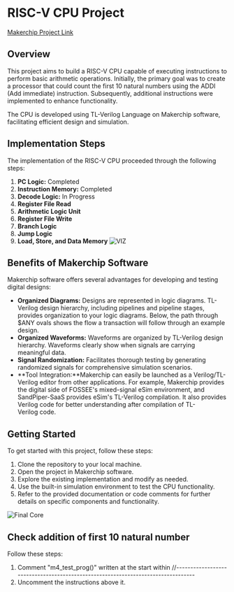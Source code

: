 # RISC-V CPU Project

[Makerchip Project Link](https://makerchip.com/sandbox/073fmhqpA/0r0h8Ar#)


## Overview

This project aims to build a RISC-V CPU capable of executing instructions to perform basic arithmetic operations. Initially, the primary goal was to create a processor that could count the first 10 natural numbers using the ADDI (Add immediate) instruction. Subsequently, additional instructions were implemented to enhance functionality.

The CPU is developed using TL-Verilog Language on Makerchip software, facilitating efficient design and simulation.

## Implementation Steps

The implementation of the RISC-V CPU proceeded through the following steps:

1. **PC Logic:** Completed
2. **Instruction Memory:** Completed
3. **Decode Logic:** In Progress
4. **Register File Read**
5. **Arithmetic Logic Unit**
6. **Register File Write**
7. **Branch Logic**
8. **Jump Logic**
9. **Load, Store, and Data Memory**
![VIZ](LF_VIZ.png)

## Benefits of Makerchip Software

Makerchip software offers several advantages for developing and testing digital designs:

- **Organized Diagrams:** Designs are represented in logic diagrams. TL-Verilog design hierarchy, including pipelines and pipeline stages, provides organization to your logic diagrams. Below, the path through $ANY ovals shows the flow a transaction will follow through an example design.
- **Organized Waveforms:** Waveforms are organized by TL-Verilog design hierarchy. Waveforms clearly show when signals are carrying meaningful data.
- **Signal Randomization:** Facilitates thorough testing by generating randomized signals for comprehensive simulation scenarios.
- **Tool Integration:**Makerchip can easily be launched as a Verilog/TL-Verilog editor from other applications. For example, Makerchip provides the digital side of FOSSEE's mixed-signal eSim environment, and SandPiper-SaaS provides eSim's TL-Verilog compilation. It also provides Verilog code for better understanding after compilation of TL-Verilog code.

## Getting Started

To get started with this project, follow these steps:

1. Clone the repository to your local machine.
2. Open the project in Makerchip software.
3. Explore the existing implementation and modify as needed.
4. Use the built-in simulation environment to test the CPU functionality.
5. Refer to the provided documentation or code comments for further details on specific components and functionality.

![Final Core](lib/riscv.svg)


## Check addition of first 10 natural number

Follow these steps:

1. Comment "m4_test_prog()" written at the start within //---------------------------------------------------------------------------------
2. Uncomment the instructions above it.